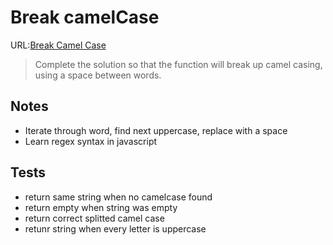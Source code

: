 # Break camelCase
URL:[Break Camel Case](https://www.codewars.com/kata/5208f99aee097e6552000148/train/javascript)


>Complete the solution so that the function will break up camel casing, using a space between words.

## Notes
- Iterate through word, find next uppercase, replace with a space
- Learn regex syntax in javascript


## Tests
- return same string when no camelcase found
- return empty when string was empty
- return correct splitted camel case
- retunr string when every letter is uppercase